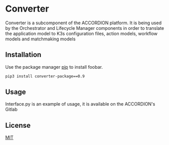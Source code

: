 # Converter

Converter is a subcomponent of the ACCORDION platform. It is being used by the Orchestrator and Lifecycle Manager components in order to translate the application model to K3s configuration files, action models, workflow models and matchmaking models

## Installation

Use the package manager [pip](https://pip.pypa.io/en/stable/) to install foobar.

```bash
pip3 install converter-package==0.9
```

## Usage
Interface.py is an example of usage, it is available on the ACCORDION's Gitlab


## License
[MIT](https://choosealicense.com/licenses/mit/)